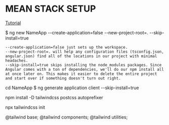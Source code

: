 # MEAN STACK SETUP
[Tutorial](https://dev.to/jsheridanwells/a-modern-mean-stack-with-angular-and-typescript-part-1-242a)

$ ng new NameApp --create-application=false --new-project-root=. --skip-install=true

    --create-application=false just sets up the workspace.
    --new-project-root=. will help any configuration files (tsconfig.json, angular.json) find all of the locations in our project with minimal headaches.
    --skip-install=true skips installing the node_modules packages. Since Angular comes with a ton of dependencies, we'll do our npm install all at once later on. This makes it easier to delete the entire project and start over if something doesn't turn out right.

 cd NameApp
$ ng generate application client --skip-install=true

npm install -D tailwindcss postcss autoprefixer

npx tailwindcss init

@tailwind base;
@tailwind components;
@tailwind utilities;

